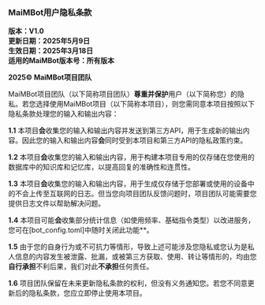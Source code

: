 ### MaiMBot用户隐私条款
**版本：V1.0**  
**更新日期：2025年5月9日**  
**生效日期：2025年3月18日**  
**适用的MaiMBot版本号：所有版本**  

**2025© MaiMBot项目团队**

MaiMBot项目团队（以下简称项目团队）**尊重并保护**用户（以下简称您）的隐私。若您选择使用MaiMBot项目（以下简称本项目），则您需同意本项目按照以下隐私条款处理您的输入和输出内容：

**1.1** 本项目**会**收集您的输入和输出内容并发送到第三方API，用于生成新的输出内容。因此您的输入和输出内容**会**同时受到本项目和第三方API的隐私政策约束。

**1.2** 本项目**会**收集您的输入和输出内容，用于构建本项目专用的仅存储在您使用的数据库中的知识库和记忆库，以提高回复的准确性和连贯性。

**1.3** 本项目**会**收集您的输入和输出内容，用于生成仅存储于您部署或使用的设备中的不会上传至互联网的日志。但当您向项目团队反馈问题时，项目团队可能需要您提供日志文件以帮助解决问题。

**1.4** 本项目可能**会**收集部分统计信息（如使用频率、基础指令类型）以改进服务，您可在[bot_config.toml]中随时关闭此功能**。

**1.5** 由于您的自身行为或不可抗力等情形，导致上述可能涉及您隐私或您认为是私人信息的内容发生被泄露、批漏，或被第三方获取、使用、转让等情形的，均由您**自行承担**不利后果，我们对此**不承担**任何责任。

**1.6** 项目团队保留在未来更新隐私条款的权利，但没有义务通知您。若您不同意更新后的隐私条款，您应立即停止使用本项目。
